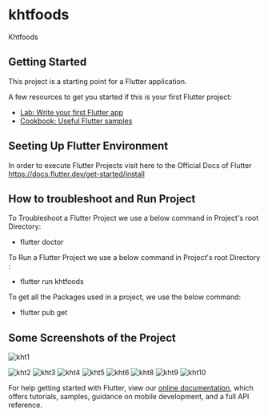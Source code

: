 # khtfoods

Khtfoods

## Getting Started

This project is a starting point for a Flutter application.

A few resources to get you started if this is your first Flutter project:

- [Lab: Write your first Flutter app](https://flutter.dev/docs/get-started/codelab)
- [Cookbook: Useful Flutter samples](https://flutter.dev/docs/cookbook)

## Seeting Up Flutter Environment
In order to execute Flutter Projects visit here to the Official Docs of Flutter https://docs.flutter.dev/get-started/install

## How to troubleshoot and Run Project

To Troubleshoot a Flutter Project we use a below command in Project's root Directory: 
- flutter doctor

To Run a Flutter Project we use a below command in Project's root Directory : 
- flutter run khtfoods

To get all the Packages used in a project, we use the below command:
- flutter pub get

## Some Screenshots of the Project



![kht1](https://user-images.githubusercontent.com/53346938/170841787-f7c1840d-e82c-4245-a6db-c213416f3930.jpg)

![kht2](https://user-images.githubusercontent.com/53346938/170841796-519b7804-16fd-448a-9310-17ef25f9440f.jpg)
![kht3](https://user-images.githubusercontent.com/53346938/170841803-08f1ec83-da9e-4d8a-9cd4-032ad28d9c77.jpg)
![kht4](https://user-images.githubusercontent.com/53346938/170841810-a97b633b-a16f-4cd8-bb9a-2323a4b36f0f.jpg)
![kht5](https://user-images.githubusercontent.com/53346938/170841821-e5e75a75-04ef-43d5-803a-ac8763f9997f.jpg)
![kht6](https://user-images.githubusercontent.com/53346938/170841826-10945dc3-22c7-4cef-82e6-ebce1165283a.jpg)
![kht8](https://user-images.githubusercontent.com/53346938/170841830-97da28e4-f863-466d-985e-7dcb97934b63.jpg)
![kht9](https://user-images.githubusercontent.com/53346938/170841835-0e0647f2-e64e-4b91-b751-e6248be7a975.jpg)
![kht10](https://user-images.githubusercontent.com/53346938/170841838-0054a143-98df-4348-97b7-8eb5a5190c86.jpg)


For help getting started with Flutter, view our
[online documentation](https://flutter.dev/docs), which offers tutorials,
samples, guidance on mobile development, and a full API reference.
